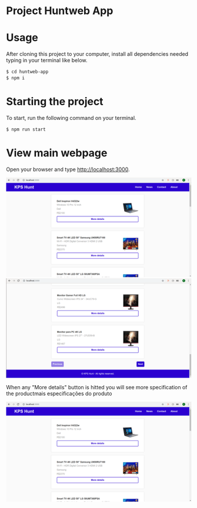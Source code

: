 # Project Huntweb App

# Usage

After cloning this project to your computer, install all dependencies needed typing in your terminal like below.

```sh
$ cd huntweb-app
$ npm i
```


# Starting the project

To start, run the following command on your terminal.

```sh
$ npm run start
```


# View main webpage

Open your browser and type [http://localhost:3000](http://localhost:3000).

<img src="https://github.com/eltonlazzarin/huntweb-app/blob/master/src/images/toppage.png">

<img src="https://github.com/eltonlazzarin/huntweb-app/blob/master/src/images/footerpage.png">


When any "More details" button is hitted you will see more specification of the productmais especificações do produto

<img src="https://github.com/eltonlazzarin/huntweb-app/blob/master/src/images/toppage.png">

